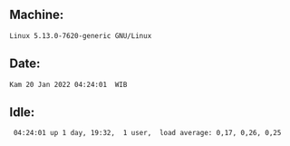 ## Machine:
```
Linux 5.13.0-7620-generic GNU/Linux
```
## Date:
```
Kam 20 Jan 2022 04:24:01  WIB
```
## Idle:
```
 04:24:01 up 1 day, 19:32,  1 user,  load average: 0,17, 0,26, 0,25
```

